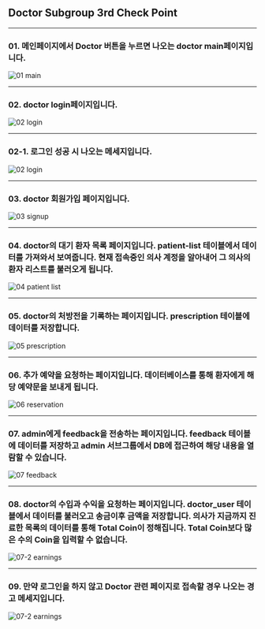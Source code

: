 ## Doctor Subgroup 3rd Check Point

* * *

### 01. 메인페이지에서 Doctor 버튼을 누르면 나오는 doctor main페이지입니다.
![01  main](https://user-images.githubusercontent.com/55439296/120199344-192c9a80-c25e-11eb-857b-c4252eca5a8e.png)

* * *

### 02. doctor login페이지입니다.
![02  login](https://user-images.githubusercontent.com/55439296/120199496-45481b80-c25e-11eb-8f1e-821fcd49f240.png)

* * *

### 02-1. 로그인 성공 시 나오는 메세지입니다.
![02  login](https://github.com/yhb1834/Smart-Health-Prediction-System/blob/54d7c2d7fe136fad56bcc41b8155beafd9affbce/doctor/3rd%20checkpoint/01-1.%20login%20success.png)


* * *

### 03. doctor 회원가입 페이지입니다.
![03  signup](https://user-images.githubusercontent.com/55439296/120199511-48dba280-c25e-11eb-9eb2-e6c56d018217.png)

* * *

### 04. doctor의 대기 환자 목록 페이지입니다. patient-list 테이블에서 데이터를 가져와서 보여줍니다. 현재 접속중인 의사 계정을 알아내어 그 의사의 환자 리스트를 불러오게 됩니다.
![04  patient list](https://user-images.githubusercontent.com/55439296/120199517-4a0ccf80-c25e-11eb-9687-69fc7ebb1bc4.png)

* * *

### 05. doctor의 처방전을 기록하는 페이지입니다. prescription 테이블에 데이터를 저장합니다. 
![05  prescription](https://user-images.githubusercontent.com/55439296/120199523-4b3dfc80-c25e-11eb-83ec-edb471fe927e.png)

* * *

### 06. 추가 예약을 요청하는 페이지입니다. 데이터베이스를 통해 환자에게 해당 예약문을 보내게 됩니다.
![06  reservation](https://user-images.githubusercontent.com/55439296/120199529-4d07c000-c25e-11eb-879c-30abb266eed8.png)

* * *

### 07. admin에게 feedback을 전송하는 페이지입니다. feedback 테이블에 데이터를 저장하고 admin 서브그룹에서 DB에 접근하여 해당 내용을 열람할 수 있습니다.
![07  feedback](https://user-images.githubusercontent.com/55439296/120199539-51cc7400-c25e-11eb-83d6-b70b8374e049.png)

* * *

### 08. doctor의 수입과 수익을 요청하는 페이지입니다. doctor_user 테이블에서 데이터를 불러오고 송금이후 금액을 저장합니다. 의사가 지금까지 진료한 목록의 데이터를 통해 Total Coin이 정해집니다. Total Coin보다 많은 수의 Coin을 입력할 수 없습니다.
![07-2  earnings](https://user-images.githubusercontent.com/55439296/120199550-54c76480-c25e-11eb-95b8-9b0e93ba26dd.png)

* * *

### 09. 만약 로그인을 하지 않고 Doctor 관련 페이지로 접속할 경우 나오는 경고 메세지입니다.
![07-2  earnings](https://github.com/yhb1834/Smart-Health-Prediction-System/blob/f546caad96371d29db6e752199cc9c8183a8a571/doctor/3rd%20checkpoint/09.%20no%20permission.png)
